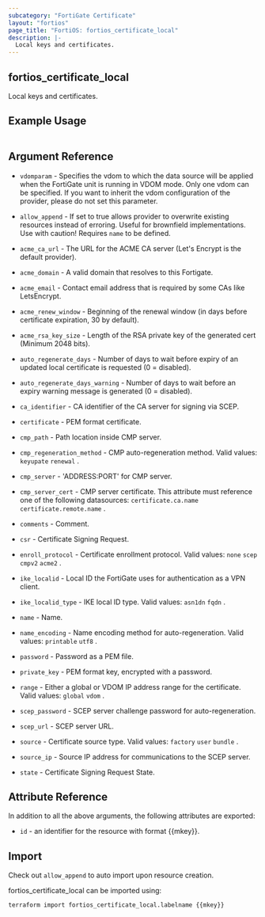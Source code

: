 ```yaml
---
subcategory: "FortiGate Certificate"
layout: "fortios"
page_title: "FortiOS: fortios_certificate_local"
description: |-
  Local keys and certificates.
---
```


## fortios_certificate_local
Local keys and certificates.

## Example Usage

```hcl

```

## Argument Reference
* `vdomparam` - Specifies the vdom to which the data source will be applied when the FortiGate unit is running in VDOM mode. Only one vdom can be specified. If you want to inherit the vdom configuration of the provider, please do not set this parameter.
* `allow_append` - If set to true allows provider to overwrite existing resources instead of erroring. Useful for brownfield implementations. Use with caution! Requires `name` to be defined.

* `acme_ca_url` - The URL for the ACME CA server (Let's Encrypt is the default provider).
* `acme_domain` - A valid domain that resolves to this Fortigate.
* `acme_email` - Contact email address that is required by some CAs like LetsEncrypt.
* `acme_renew_window` - Beginning of the renewal window (in days before certificate expiration, 30 by default).
* `acme_rsa_key_size` - Length of the RSA private key of the generated cert (Minimum 2048 bits).
* `auto_regenerate_days` - Number of days to wait before expiry of an updated local certificate is requested (0 = disabled).
* `auto_regenerate_days_warning` - Number of days to wait before an expiry warning message is generated (0 = disabled).
* `ca_identifier` - CA identifier of the CA server for signing via SCEP.
* `certificate` - PEM format certificate.
* `cmp_path` - Path location inside CMP server.
* `cmp_regeneration_method` - CMP auto-regeneration method. Valid values: `keyupate` `renewal` .
* `cmp_server` - 'ADDRESS:PORT' for CMP server.
* `cmp_server_cert` - CMP server certificate. This attribute must reference one of the following datasources: `certificate.ca.name` `certificate.remote.name` .
* `comments` - Comment.
* `csr` - Certificate Signing Request.
* `enroll_protocol` - Certificate enrollment protocol. Valid values: `none` `scep` `cmpv2` `acme2` .
* `ike_localid` - Local ID the FortiGate uses for authentication as a VPN client.
* `ike_localid_type` - IKE local ID type. Valid values: `asn1dn` `fqdn` .
* `name` - Name.
* `name_encoding` - Name encoding method for auto-regeneration. Valid values: `printable` `utf8` .
* `password` - Password as a PEM file.
* `private_key` - PEM format key, encrypted with a password.
* `range` - Either a global or VDOM IP address range for the certificate. Valid values: `global` `vdom` .
* `scep_password` - SCEP server challenge password for auto-regeneration.
* `scep_url` - SCEP server URL.
* `source` - Certificate source type. Valid values: `factory` `user` `bundle` .
* `source_ip` - Source IP address for communications to the SCEP server.
* `state` - Certificate Signing Request State.

## Attribute Reference

In addition to all the above arguments, the following attributes are exported:
* `id` - an identifier for the resource with format {{mkey}}.

## Import

Check out `allow_append` to auto import upon resource creation.

fortios_certificate_local can be imported using:
```sh
terraform import fortios_certificate_local.labelname {{mkey}}
```
